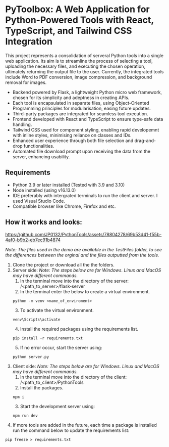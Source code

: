 ﻿# PyToolbox: A Web Application for Python-Powered Tools with React, TypeScript, and Tailwind CSS Integration

This project represents a consolidation of serveral Python tools into a single web application. Its aim is to streamline the process of selecting a tool, uploading the necessary files, and executing the chosen operation, ultimately returning the output file to the user. Currently, the integrated tools include Word to PDF conversion, image compression, and background removal for images.

- Backend powered by Flask, a lightweight Python micro web framework, chosen for its simplicity and adeptness in creating APIs.
- Each tool is encapsulated in separate files, using Object-Oriented Programming principles for modularisation, easing future updates.
- Third-party packages are integrated for seamless tool execution.
- Frontend developed with React and TypeScript to ensure type-safe data handling.
- Tailwind CSS used for component styling, enabling rapid developemnt with inline styles, minimising reliance on classes and IDs.
- Enhanced user experience through both file selection and drag-and-drop functionalities.
- Automated file download prompt upon receiving the data from the server, enhancing usability.

## Requirements

- Python 3.9 or later installed (Tested with 3.9 and 3.10)
- Node installed (using v16.13.0)
- IDE preferably with intergrated terminals to run the client and server. I used Visual Studio Code.
- Compatible browser like Chrome, Firefox and etc.

## How it works and looks:


https://github.com/JP0132/PythonTools/assets/78804278/69b53d41-f55b-4af0-b9b2-eb7ec91b4874

*Note: The files used in the demo are available in the TestFiles folder, to see the differences between the orginal and the files outputted from the tools.*  
1. Clone the project or download all the the folders.
2. Server side:
   _Note: The steps below are for Windows. Linux and MacOS may have different commands._
   1. In the terminal move into the directory of the server: /<path_to_server>/flask-server
   2. In the terminal enter the below to create a virtual environment.
   ```
   python -m venv <name_of_enviroment>
   ```
   3. To activate the virtual environment.
   ```
   venv\Scripts\activate
   ```
   4. Install the required packages using the requirements list.
   ```
   pip install -r requirements.txt
   ```
   5. If no error occur, start the server using:
   ```
   python server.py
   ```
3. Client side:
   _Note: The steps below are for Windows. Linux and MacOS may have different commands._
   1. In the terminal move into the directory of the client: /<path_to_client>/PythonTools
   2. Install the packages.
   ```
   npm i
   ```
   3. Start the development server using:
   ```
   npm run dev
   ```
4. If more tools are added in the future, each time a package is installed run the command below to update the requirements list:

```
pip freeze > requirements.txt
```
